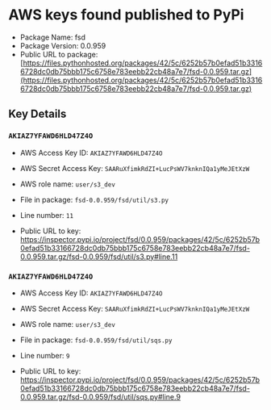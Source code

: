 # AWS keys found published to PyPi

* Package Name: fsd
* Package Version: 0.0.959
* Public URL to package: [https://files.pythonhosted.org/packages/42/5c/6252b57b0efad51b33166728dc0db75bbb175c6758e783eebb22cb48a7e7/fsd-0.0.959.tar.gz](https://files.pythonhosted.org/packages/42/5c/6252b57b0efad51b33166728dc0db75bbb175c6758e783eebb22cb48a7e7/fsd-0.0.959.tar.gz)

## Key Details

### `AKIAZ7YFAWD6HLD47Z4O`

* AWS Access Key ID: `AKIAZ7YFAWD6HLD47Z4O`
* AWS Secret Access Key: `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` 
* AWS role name: `user/s3_dev`
* File in package: `fsd-0.0.959/fsd/util/s3.py`
* Line number: `11`

* Public URL to key: https://inspector.pypi.io/project/fsd/0.0.959/packages/42/5c/6252b57b0efad51b33166728dc0db75bbb175c6758e783eebb22cb48a7e7/fsd-0.0.959.tar.gz/fsd-0.0.959/fsd/util/s3.py#line.11



### `AKIAZ7YFAWD6HLD47Z4O`

* AWS Access Key ID: `AKIAZ7YFAWD6HLD47Z4O`
* AWS Secret Access Key: `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` 
* AWS role name: `user/s3_dev`
* File in package: `fsd-0.0.959/fsd/util/sqs.py`
* Line number: `9`

* Public URL to key: https://inspector.pypi.io/project/fsd/0.0.959/packages/42/5c/6252b57b0efad51b33166728dc0db75bbb175c6758e783eebb22cb48a7e7/fsd-0.0.959.tar.gz/fsd-0.0.959/fsd/util/sqs.py#line.9


